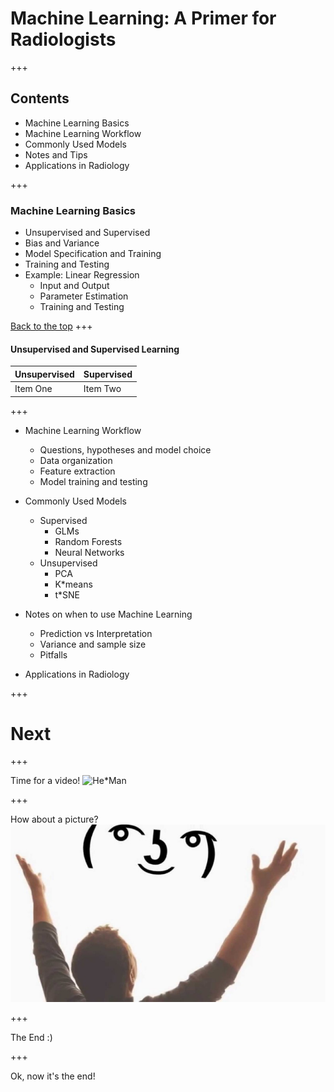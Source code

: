 # Machine Learning: A Primer for Radiologists

+++
## Contents

* Machine Learning Basics
* Machine Learning Workflow
* Commonly Used Models
* Notes and Tips
* Applications in Radiology

+++
### Machine Learning Basics
* Unsupervised and Supervised
* Bias and Variance
* Model Specification and Training
* Training and Testing
* Example: Linear Regression
  * Input and Output
  * Parameter Estimation
  * Training and Testing

[Back to the top](https://gitpitch.com/themantalope/RSNA_ML_slides#/1/2)
+++

#### Unsupervised and Supervised Learning

| Unsupervised | Supervised |
|------------- | -------------|
| Item One       | Item Two       |

+++
* Machine Learning Workflow
  * Questions, hypotheses and model choice
  * Data organization
  * Feature extraction
  * Model training and testing

* Commonly Used Models
  * Supervised
    * GLMs
    * Random Forests
    * Neural Networks
  * Unsupervised
    * PCA
    * K*means
    * t*SNE

* Notes on when to use Machine Learning
  * Prediction vs Interpretation
  * Variance and sample size
  * Pitfalls

* Applications in Radiology


+++

# Next

+++

Time for a video!
![He*Man](https://www.youtube.com/embed/32FB*gYr49Y)

+++

How about a picture?
![Image](assets/lenny.png)

+++

The End :)


+++

Ok, now it's the end!
